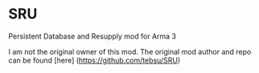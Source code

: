 # SRU
Persistent Database and Resupply mod for Arma 3

I am not the original owner of this mod. The original mod author and repo can be found [here] (https://github.com/tebsu/SRU)
